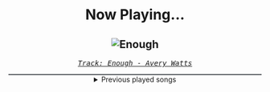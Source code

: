 <div align="center"> 
<h1>Now Playing...</h1>

![Enough](https://i.scdn.co/image/ab67616d00001e0220541aed3004f46535ac64a8)
--
_<samp><a href="https://open.spotify.com/track/5X3ldunm7N84p28od4hzdE">Track: Enough - Avery Watts</a></samp>_

<div style="border: 1px #4B5054 solid"></div>
<details>
  <summary>
    Previous played songs
  </summary>
  <table>
    <thead>
      <tr>
        <th>
          Artist
        </th>
        <th>
          Song
        </th>
        <th>
          Link
        </th>
      </tr>
    </thead>
    <tbody>
      <tr><td>Avery Watts</td><td>Enough</td><td><a href="https://open.spotify.com/track/5X3ldunm7N84p28od4hzdE">https://open.spotify.com/track/5X3ldunm7N84p28od4hzdE</a></td></tr><tr><td>Motionless In White</td><td>Another Life</td><td><a href="https://open.spotify.com/track/0YZEYxd1oiqZRFhnnmTKKi">https://open.spotify.com/track/0YZEYxd1oiqZRFhnnmTKKi</a></td></tr><tr><td>Sabaton</td><td>Primo Victoria</td><td><a href="https://open.spotify.com/track/5DbAOJ5dYW5A9xBhkeb33t">https://open.spotify.com/track/5DbAOJ5dYW5A9xBhkeb33t</a></td></tr><tr><td>Bury Tomorrow</td><td>Glasswalk</td><td><a href="https://open.spotify.com/track/5Blmk6OZz1o9z0h10IQBuT">https://open.spotify.com/track/5Blmk6OZz1o9z0h10IQBuT</a></td></tr><tr><td>Disturbed</td><td>Immortalized</td><td><a href="https://open.spotify.com/track/7FChJg2hPG2uAZ3hmDg6xL">https://open.spotify.com/track/7FChJg2hPG2uAZ3hmDg6xL</a></td></tr><tr><td>Globus</td><td>Take Me Away</td><td><a href="https://open.spotify.com/track/5Bs5Ua0VVkYdpF2QSHIJMV">https://open.spotify.com/track/5Bs5Ua0VVkYdpF2QSHIJMV</a></td></tr><tr><td>Pentakill</td><td>Infinity Edge</td><td><a href="https://open.spotify.com/track/43D7G1IUQdqmnrQ0miHjVV">https://open.spotify.com/track/43D7G1IUQdqmnrQ0miHjVV</a></td></tr><tr><td>We As Human</td><td>Double Life - EP Version</td><td><a href="https://open.spotify.com/track/1MU4H0KJFqA54emrXfCu7J">https://open.spotify.com/track/1MU4H0KJFqA54emrXfCu7J</a></td></tr><tr><td>We As Human</td><td>Strike Back</td><td><a href="https://open.spotify.com/track/577LWkmLvwHeRt65HmjcPG">https://open.spotify.com/track/577LWkmLvwHeRt65HmjcPG</a></td></tr><tr><td>We As Human</td><td>Strike Back</td><td><a href="https://open.spotify.com/track/577LWkmLvwHeRt65HmjcPG">https://open.spotify.com/track/577LWkmLvwHeRt65HmjcPG</a></td></tr><tr><td>NF</td><td>The Search</td><td><a href="https://open.spotify.com/track/2OKo7g3KfmCt3kyLvUAL0g">https://open.spotify.com/track/2OKo7g3KfmCt3kyLvUAL0g</a></td></tr><tr><td>NF</td><td>Intro 2</td><td><a href="https://open.spotify.com/track/6nonTdcZbN2pmyiN032MXw">https://open.spotify.com/track/6nonTdcZbN2pmyiN032MXw</a></td></tr><tr><td>Das Lumpenpack</td><td>Kruppstahl, Baby</td><td><a href="https://open.spotify.com/track/1PrUOSgErDLpg3ERUzpOhW">https://open.spotify.com/track/1PrUOSgErDLpg3ERUzpOhW</a></td></tr><tr><td>Das Lumpenpack</td><td>Kruppstahl, Baby</td><td><a href="https://open.spotify.com/track/1PrUOSgErDLpg3ERUzpOhW">https://open.spotify.com/track/1PrUOSgErDLpg3ERUzpOhW</a></td></tr><tr><td>Reka</td><td>Blaue Linien</td><td><a href="https://open.spotify.com/track/5WD0Xeavqr4v8QRjgFceCH">https://open.spotify.com/track/5WD0Xeavqr4v8QRjgFceCH</a></td></tr><tr><td>Schmüsi</td><td>Letztes JBB Qualifikation 11</td><td><a href="https://open.spotify.com/track/4XTvhWyFaoVWQGQQxCufMn">https://open.spotify.com/track/4XTvhWyFaoVWQGQQxCufMn</a></td></tr><tr><td>Korn</td><td>Let's Go (feat. Noisia)</td><td><a href="https://open.spotify.com/track/4mXgdAz5VRIgy1DheEH6jP">https://open.spotify.com/track/4mXgdAz5VRIgy1DheEH6jP</a></td></tr><tr><td>F.O.O.L</td><td>Revenger</td><td><a href="https://open.spotify.com/track/7AQyx6fF4zINWCuwVTGcx0">https://open.spotify.com/track/7AQyx6fF4zINWCuwVTGcx0</a></td></tr><tr><td>ZABO</td><td>Roll - FOVOS Remix</td><td><a href="https://open.spotify.com/track/7hOrKeAXXh891cq6yLcVI3">https://open.spotify.com/track/7hOrKeAXXh891cq6yLcVI3</a></td></tr><tr><td>KROMEA</td><td>System Error</td><td><a href="https://open.spotify.com/track/2TszF8IbduhvoCkNjoOAfh">https://open.spotify.com/track/2TszF8IbduhvoCkNjoOAfh</a></td></tr>
    </tbody>
  </table>
</details>

</div>
